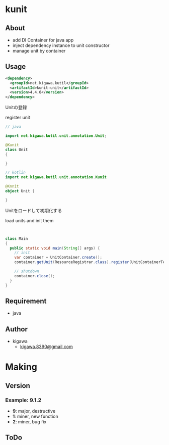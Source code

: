 # kunit

## About

* add DI Container for java app
* inject dependency instance to unit constructor
* manage unit by container

## Usage

```pom.xml
<dependency>
  <groupId>net.kigawa.kutil</groupId>
  <artifactId>kunit-unit</artifactId>
  <version>4.4.0</version>
</dependency>
```

Unitの登録

register unit

```java
// java

import net.kigawa.kutil.unit.annotation.Unit;

@Kunit
class Unit
{

}
```

```kotlin
// kotlin
import net.kigawa.kutil.unit.annotation.Kunit

@Knnit
object Unit {

}
```

Unitをロードして初期化する

load units and init them

```java


class Main
{
  public static void main(String[] args) {
    // init
    var container = UnitContainer.create();
    container.getUnit(ResourceRegistrar.class).register(UnitContainerTest.class);

    // shutdown
    container.close();
  }
}
```

## Requirement

* java

## Author

* kigawa
    * kigawa.8390@gmail.com

# Making

## Version

### Example: 9.1.2

* **9**: major, destructive
* **1**: miner, new function
* **2**: miner, bug fix

## ToDo
